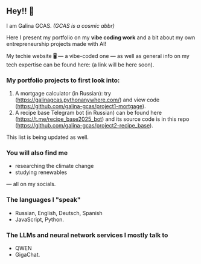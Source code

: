 ## Hey!! 👋

I am Galina GCAS. 
*(GCAS is a cosmic abbr)*

Here I present my portfolio on my **vibe coding work** and a bit about my own entrepreneurship projects made with AI!

My techie website 🖥 — a vibe-coded one — as well as general info on my tech expertise can be found here: (a link will be here soon).

### My portfolio projects to first look into:

1. A mortgage calculator (in Russian): try (https://galinagcas.pythonanywhere.com/) and view code (https://github.com/galina-gcas/project1-mortgage).
2. A recipe base Telegram bot (in Russian) can be found here (https://t.me/recipe_base2025_bot) and its source code is in this repo (https://github.com/galina-gcas/project2-recipe_base).

This list is being updated as well.

### You will also find me
- researching the climate change
- studying renewables

— all on my socials.

### The languages I "speak"
- Russian, English, Deutsch, Spanish
- JavaScript, Python.

### The LLMs and neural network services I mostly talk to
- QWEN
- GigaChat.

<!--
**galina-gcas/galina-gcas** is a ✨ _special_ ✨ repository because its `README.md` (this file) appears on your GitHub profile.

Here are some ideas to get you started:

- 🔭 I’m currently working on ...
- 🌱 I’m currently learning ...
- 👯 I’m looking to collaborate on ...
- 🤔 I’m looking for help with ...
- 💬 Ask me about ...
- 📫 How to reach me: ...
- 😄 Pronouns: ...
- ⚡ Fun fact: ...
-->
